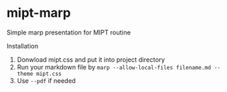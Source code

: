 # mipt-marp
Simple marp presentation for MIPT routine

Installation
1. Donwload mipt.css and put it into project directory
2. Run your markdown file by `marp --allow-local-files filename.md --theme mipt.css`
3. Use `--pdf` if needed

